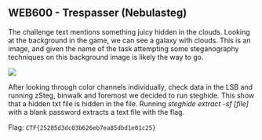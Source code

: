 ## WEB600 - Trespasser (Nebulasteg)
The challenge text mentions something juicy hidden in the clouds. Looking at the background in the game, we can see a galaxy with clouds. This is an image, and given the name of the task attempting some steganography techniques on this background image is likely the way to go.

![](https://i.imgur.com/B7vM40U.jpg)

After looking through color channels individually, check data in the LSB and running zSteg, binwalk and foremost we decided to run steghide. This show that a hidden txt file is hidden in the file.
Running *steghide extract -sf [file]* with a blank password extracts a text file with the flag.

Flag: `CTF{25285d3dc03b626eb7ea85dbd1e01c25}`